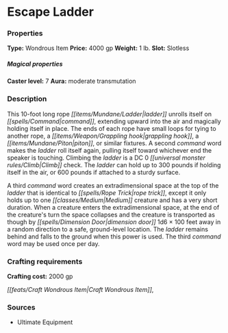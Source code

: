 ﻿---
Title: "Escape Ladder"
Type: "Wondrous Item"
Price: "4000 gp"
Weight: "1 lb."
Slot: "Slotless"
Caster level: "7"
Aura: "moderate transmutation"
Description: |
  "This 10-foot long rope ladder unrolls itself on command, extending upward into the air and magically holding itself in place. The ends of each rope have small loops for tying to another rope, a grappling hook, a piton, or similar fixtures. A second command word makes the ladder roll itself again, pulling itself toward whichever end the speaker is touching. Climbing the ladder is a DC 0 Climb check. The ladder can hold up to 300 pounds if holding itself in the air, or 600 pounds if attached to a sturdy surface.
  A third command word creates an extradimensional space at the top of the ladder that is identical to _rope trick_, except it only holds up to one Medium creature and has a very short duration. When a creature enters the extradimensional space, at the end of the creature's turn the space collapses and the creature is transported as though by _dimension door_ 1d6 × 100 feet away in a random direction to a safe, ground-level location. The ladder remains behind and falls to the ground when this power is used. The third command word may be used once per day."
Crafting cost: "2000 gp"
Sources: "['Ultimate Equipment']"
---

# Escape Ladder

### Properties

**Type:** Wondrous Item **Price:** 4000 gp **Weight:** 1 lb. **Slot:** Slotless

##### Magical properties

**Caster level:** 7 **Aura:** moderate transmutation

### Description

This 10-foot long rope _[[items/Mundane/Ladder|ladder]]_ unrolls itself on _[[spells/Command|command]]_, extending upward into the air and magically holding itself in place. The ends of each rope have small loops for tying to another rope, a _[[items/Weapon/Grappling hook|grappling hook]]_, a _[[items/Mundane/Piton|piton]]_, or similar fixtures. A second _command_ word makes the _ladder_ roll itself again, pulling itself toward whichever end the speaker is touching. Climbing the _ladder_ is a DC 0 _[[universal monster rules/Climb|Climb]]_ check. The _ladder_ can hold up to 300 pounds if holding itself in the air, or 600 pounds if attached to a sturdy surface.

A third _command_ word creates an extradimensional space at the top of the _ladder_ that is identical to _[[spells/Rope Trick|rope trick]]_, except it only holds up to one _[[classes/Medium|Medium]]_ creature and has a very short duration. When a creature enters the extradimensional space, at the end of the creature's turn the space collapses and the creature is transported as though by _[[spells/Dimension Door|dimension door]]_ 1d6 × 100 feet away in a random direction to a safe, ground-level location. The _ladder_ remains behind and falls to the ground when this power is used. The third _command_ word may be used once per day.

### Crafting requirements

**Crafting cost:** 2000 gp

_[[feats/Craft Wondrous Item|Craft Wondrous Item]]_,

### Sources

* Ultimate Equipment